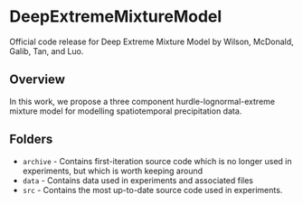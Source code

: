 # DeepExtremeMixtureModel
Official code release for Deep Extreme Mixture Model by Wilson, McDonald, Galib, Tan, and Luo.

## Overview

In this work, we propose a three component hurdle-lognormal-extreme mixture model for modelling spatiotemporal precipitation data.

## Folders

- `archive` - Contains first-iteration source code which is no longer used in experiments, but which is worth keeping around
- `data` - Contains data used in experiments and associated files
- `src` - Contains the most up-to-date source code used in experiments.
